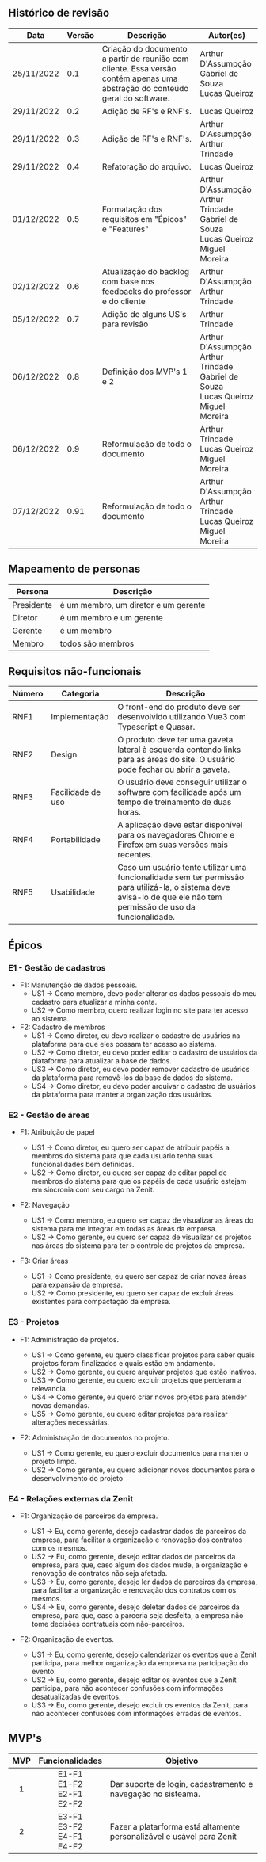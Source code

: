 ## Histórico de revisão

| Data       | Versão | Descrição | Autor(es) |
| ---------- | ------ | --------- | --------  |
| 25/11/2022 | 0.1 | Criação do documento a partir de reunião com cliente. Essa versão contém apenas uma abstração do conteúdo geral do software. | Arthur D'Assumpção<br>Gabriel de Souza<br>Lucas Queiroz|
| 29/11/2022 | 0.2 | Adição de RF's e RNF's. | Lucas Queiroz |
| 29/11/2022 | 0.3 | Adição de RF's e RNF's. | Arthur D'Assumpção<br>Arthur Trindade |
| 29/11/2022 | 0.4 | Refatoração do arquivo. | Lucas Queiroz |
| 01/12/2022 | 0.5 | Formatação dos requisitos em "Épicos" e "Features" | Arthur D'Assumpção<br>Arthur Trindade<br>Gabriel de Souza<br>Lucas Queiroz<br>Miguel Moreira |
| 02/12/2022 | 0.6 | Atualização do backlog com base nos feedbacks do professor e do cliente | Arthur D'Assumpção<br>Arthur Trindade |
| 05/12/2022 | 0.7 | Adição de alguns US's para revisão | Arthur Trindade |
| 06/12/2022 | 0.8 | Definição dos MVP's 1 e 2 | Arthur D'Assumpção<br>Arthur Trindade<br>Gabriel de Souza<br>Lucas Queiroz<br>Miguel Moreira |
| 06/12/2022 | 0.9 | Reformulação de todo o documento | Arthur Trindade<br>Lucas Queiroz<br>Miguel Moreira |
| 07/12/2022 | 0.91 | Reformulação de todo o documento | Arthur D'Assumpção<br>Arthur Trindade<br>Lucas Queiroz<br>Miguel Moreira|

## Mapeamento de personas

| Persona      | Descrição |
| ---------- | ------ |
| Presidente | é um membro, um diretor e um gerente|
| Diretor | é um membro e um gerente|
| Gerente | é um membro|
| Membro | todos são membros |

## Requisitos não-funcionais

| Número | Categoria         | Descrição                                                    |
| ------ | ----------------- | ------------------------------------------------------------ |
| RNF1   | Implementação     | O front-end do produto deve ser desenvolvido utilizando Vue3 com Typescript e Quasar. |
| RNF2   | Design            | O produto deve ter uma gaveta lateral à esquerda contendo links para as áreas do site. O usuário pode fechar ou abrir a gaveta. |
| RNF3   | Facilidade de uso | O usuário deve conseguir utilizar o software com facilidade após um tempo de treinamento de duas horas. |
| RNF4   | Portabilidade     | A aplicação deve estar disponível para os navegadores Chrome e Firefox em suas versões mais recentes. |
| RNF5   | Usabilidade       | Caso um usuário tente utilizar uma funcionalidade sem ter permissão para utilizá-la, o sistema deve avisá-lo de que ele não tem permissão de uso da funcionalidade. |

## Épicos

### E1 - Gestão de cadastros
- F1: Manutenção de dados pessoais.
    - US1 -> Como membro, devo poder alterar os dados pessoais do meu cadastro para atualizar a minha conta.
    - US2 -> Como membro, quero realizar login no site para ter acesso ao sistema.
- F2: Cadastro de membros
    - US1 -> Como diretor, eu devo realizar o cadastro de usuários na plataforma para que eles possam ter acesso ao sistema.
    - US2 -> Como diretor, eu devo poder editar o cadastro de usuários da plataforma para atualizar a base de dados.
    - US3 -> Como diretor, eu devo poder remover cadastro de usuários da plataforma para removê-los da base de dados do sistema.
    - US4 -> Como diretor, eu devo poder arquivar o cadastro de usuários da plataforma para manter a organização dos usuários.

### E2 - Gestão de áreas 

- F1: Atribuição de papel
    - US1 -> Como diretor, eu quero ser capaz de atribuir papéis a membros do sistema para que cada usuário tenha suas funcionalidades bem definidas.
    - US2 -> Como diretor, eu quero ser capaz de editar papel de membros do sistema para que os papéis de cada usuário estejam em sincronia com seu cargo na Zenit.

- F2: Navegação
    - US1 -> Como membro, eu quero ser capaz de visualizar as áreas  do sistema para me integrar em todas as áreas  da empresa.
    - US2 -> Como gerente, eu quero ser capaz de visualizar os projetos nas áreas  do sistema para ter o controle de projetos da empresa.

- F3: Criar áreas
    - US1 -> Como presidente, eu quero ser capaz de criar novas áreas para expansão da empresa.
    - US2 -> Como presidente, eu quero ser capaz de excluir áreas existentes para compactação da empresa.

### E3 - Projetos

- F1: Administração de projetos.
    - US1 -> Como gerente, eu quero classificar projetos para saber quais projetos foram finalizados e quais estão em andamento.
    - US2 -> Como gerente, eu quero arquivar projetos que estão inativos.
    - US3 -> Como gerente, eu quero excluir projetos que perderam a relevancia.
    - US4 -> Como gerente, eu quero criar novos projetos para atender novas demandas.
    - US5 -> Como gerente, eu quero editar projetos para realizar alterações necessárias.

- F2: Administração de documentos no projeto.
    - US1 -> Como gerente, eu quero excluir documentos para manter o projeto limpo.
    - US2 -> Como gerente, eu quero adicionar novos documentos para o desenvolvimento do projeto

### E4 - Relações externas da Zenit

- F1: Organização de parceiros da empresa.
    - US1 -> Eu, como gerente, desejo cadastrar dados de parceiros da empresa, para facilitar a organização e renovação dos contratos com os mesmos.
    - US2 -> Eu, como gerente, desejo editar dados de parceiros da empresa, para que, caso algum dos dados mude, a organização e renovação de contratos não seja afetada.
    - US3 -> Eu, como gerente, desejo ler dados de parceiros da empresa, para facilitar a organização e renovação dos contratos com os mesmos.
    - US4 -> Eu, como gerente, desejo deletar dados de parceiros da empresa, para que, caso a parceria seja desfeita, a empresa não tome decisões contratuais com não-parceiros.
    
- F2: Organização de eventos.
    - US1 -> Eu, como gerente, desejo calendarizar os eventos que a Zenit participa, para melhor organização da empresa na partcipação do evento.
    - US2 -> Eu, como gerente, desejo editar os eventos que a Zenit participa, para não acontecer confusões com informações desatualizadas de eventos.
    - US3 -> Eu, como gerente, desejo excluir os eventos da Zenit, para não acontecer confusões com informações erradas de eventos.

## MVP's

| MVP | Funcionalidades | Objetivo |
| :---: | :--------------------------: | -------- |
| 1 | E1-F1<br>E1-F2<br>E2-F1<br>E2-F2 | Dar suporte de login, cadastramento e navegação no sisteama. |
| 2 | E3-F1<br>E3-F2<br>E4-F1<br>E4-F2  | Fazer a platarforma está altamente personalizável e usável para Zenit |
